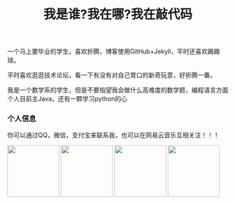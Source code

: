 ﻿---
layout: post
title: 我是谁?我在哪?我在敲代码 
---

一个马上要毕业的学生，喜欢折腾，博客使用GitHub+Jekyll，平时还喜欢踢踢球。
<p>
平时喜欢逛逛技术论坛，看一下有没有对自己胃口的新奇玩意，好折腾一番。
<p>
我是一个数学系的学生，但是不要指望我会做什么高难度的数学题，编程语言方面个人目前主Java，还有一颗学习python的心

<p>

<h3> 个人信息 </h3>  

你可以通过QQ，微信，支付宝来联系我，也可以在网易云音乐互相关注！！！
<p>
<div  style=" background:url(https://raw.githubusercontent.com/CR1753343566/cr1753343566.github.io/master/images/ab.jpg); background-repeat:no-repeat;width:100%;height:100%">
<img  src="https://raw.githubusercontent.com/CR1753343566/cr1753343566.github.io/master/images/qq.JPG" width="118" height="118" />
<img  src="https://raw.githubusercontent.com/CR1753343566/cr1753343566.github.io/master/images/wx.JPG" width="118" height="118" />
<img  src="https://raw.githubusercontent.com/CR1753343566/cr1753343566.github.io/master/images/zfb.JPG" width="118" height="118" />
<img src="https://raw.githubusercontent.com/CR1753343566/cr1753343566.github.io/master/images/wyy.jpg" width="118" height="118" />   
</div>
<p>
博客源码在 <a target="_blank" href='https://github.com/cr1753343566/cr1753343566.github.io/'>Github</a> 上，你的 Star 是我更新的动力，谢谢~










